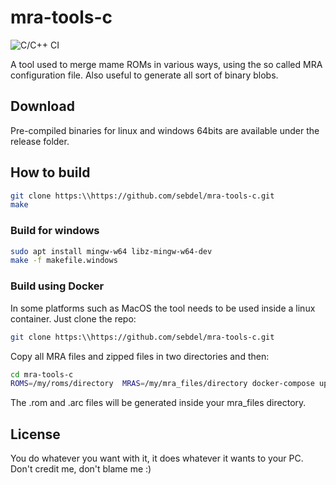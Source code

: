 # mra-tools-c
![C/C++ CI](https://github.com/sebdel/mra-tools-c/workflows/C/C++%20CI/badge.svg)

A tool used to merge mame ROMs in various ways, using the so called MRA configuration file.
Also useful to generate all sort of binary blobs.

## Download
Pre-compiled binaries for linux and windows 64bits are available under the release folder.

## How to build
```bash
git clone https:\\https://github.com/sebdel/mra-tools-c.git
make
```

### Build for windows
```bash
sudo apt install mingw-w64 libz-mingw-w64-dev
make -f makefile.windows
```

### Build using Docker

In some platforms such as MacOS the tool needs to be used inside a linux container. Just clone the repo:
```bash
git clone https:\\https://github.com/sebdel/mra-tools-c.git
```

Copy all MRA files and zipped files in two directories and then:

```bash
cd mra-tools-c
ROMS=/my/roms/directory  MRAS=/my/mra_files/directory docker-compose up --build mra
```

The .rom and .arc files will be generated inside your mra_files directory.

## License

You do whatever you want with it, it does whatever it wants to your PC. Don't credit me, don't blame me :)
